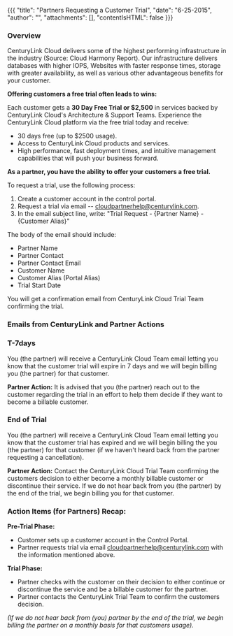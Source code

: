 {{{
  "title": "Partners Requesting a Customer Trial",
  "date": "6-25-2015",
  "author": "",
  "attachments": [],
  "contentIsHTML": false
}}}

### Overview
CenturyLink Cloud delivers some of the highest performing infrastructure in the industry (Source: Cloud Harmony Report).
Our infrastructure delivers databases with higher IOPS, Websites with faster response times, storage with greater availability, as well as various other advantageous benefits for your customer.

**Offering customers a free trial often leads to wins:**

Each customer gets a **30 Day Free Trial or $2,500** in services backed by CenturyLink Cloud's Architecture & Support Teams.
Experience the CenturyLink Cloud platform via the free trial today and receive:
* 30 days free (up to $2500 usage).
* Access to CenturyLink Cloud products and services.
* High performance, fast deployment times, and intuitive management capabilities that will push your business forward.

**As a partner, you have the ability to offer your customers a free trial.**

To request a trial, use the following process:
1. Create a customer account in the control portal.
2. Request a trial via email -- [cloudpartnerhelp@centurylink.com](mailto:cloudpartnerhelp@centurylink.com).
3. In the email subject line, write: "Trial Request - {Partner Name} - {Customer Alias}"

The body of the email should include:
* Partner Name
* Partner Contact
* Partner Contact Email
* Customer Name
* Customer Alias (Portal Alias)
* Trial Start Date

You will get a confirmation email from CenturyLink Cloud Trial Team confirming the trial.

### Emails from CenturyLink and Partner Actions

### T-7days
You (the partner) will receive a CenturyLink Cloud Team email letting you know that the customer trial will expire in 7 days and we will begin billing you (the partner) for that customer.

**Partner Action:** It is advised that you (the partner) reach out to the customer regarding the trial in an effort to help them decide if they want to become a billable customer.

### End of Trial
You (the partner) will receive a CenturyLink Cloud Team email letting you know that the customer trial has expired and we will begin billing the you (the partner) for that customer (if we haven't heard back from the partner requesting a  cancellation).

**Partner Action:** Contact the CenturyLink Cloud Trial Team confirming the customers decision to either become
a monthly billable customer or discontinue their service. If we do not hear back from you (the partner) by the end of the trial, we begin billing you for that customer.

### Action Items (for Partners) Recap:

**Pre-Trial Phase:**
* Customer sets up a customer account in the Control Portal.
* Partner requests trial via email [cloudpartnerhelp@centurylink.com](mailto:cloudpartnerhelp@centurylink.com) with the information mentioned above.

**Trial Phase:**
* Partner checks with the customer on their decision to either continue or discontinue the service and be a billable customer for the partner.
* Partner contacts the CenturyLink Trial Team to confirm the customers decision.

*(If we do not hear back from (you) partner by the end of the trial, we begin billing the partner on a monthly basis for that customers usage).*
